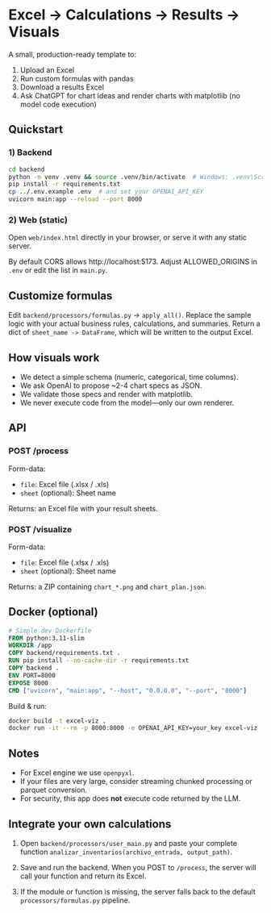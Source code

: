 # Excel → Calculations → Results → Visuals

A small, production-ready template to:
1) Upload an Excel
2) Run custom formulas with pandas
3) Download a results Excel
4) Ask ChatGPT for chart ideas and render charts with matplotlib (no model code execution)

## Quickstart

### 1) Backend
```bash
cd backend
python -m venv .venv && source .venv/bin/activate  # Windows: .venv\Scripts\activate
pip install -r requirements.txt
cp ../.env.example .env  # and set your OPENAI_API_KEY
uvicorn main:app --reload --port 8000
```

### 2) Web (static)
Open `web/index.html` directly in your browser, or serve it with any static server.

By default CORS allows http://localhost:5173. Adjust ALLOWED_ORIGINS in `.env` or edit the list in `main.py`.

## Customize formulas
Edit `backend/processors/formulas.py` → `apply_all()`.
Replace the sample logic with your actual business rules, calculations, and summaries.
Return a dict of `sheet_name -> DataFrame`, which will be written to the output Excel.

## How visuals work
- We detect a simple schema (numeric, categorical, time columns).
- We ask OpenAI to propose ~2-4 chart specs as JSON.
- We validate those specs and render with matplotlib.
- We never execute code from the model—only our own renderer.

## API

### POST /process
Form-data:
- `file`: Excel file (.xlsx / .xls)
- `sheet` (optional): Sheet name

Returns: an Excel file with your result sheets.

### POST /visualize
Form-data:
- `file`: Excel file (.xlsx / .xls)
- `sheet` (optional): Sheet name

Returns: a ZIP containing `chart_*.png` and `chart_plan.json`.

## Docker (optional)
```Dockerfile
# Simple dev Dockerfile
FROM python:3.11-slim
WORKDIR /app
COPY backend/requirements.txt .
RUN pip install --no-cache-dir -r requirements.txt
COPY backend .
ENV PORT=8000
EXPOSE 8000
CMD ["uvicorn", "main:app", "--host", "0.0.0.0", "--port", "8000"]
```

Build & run:
```bash
docker build -t excel-viz .
docker run -it --rm -p 8000:8000 -e OPENAI_API_KEY=your_key excel-viz
```

## Notes
- For Excel engine we use `openpyxl`.
- If your files are very large, consider streaming chunked processing or parquet conversion.
- For security, this app does **not** execute code returned by the LLM.


## Integrate your own calculations
1. Open `backend/processors/user_main.py` and paste your complete function `analizar_inventarios(archivo_entrada, output_path)`.

2. Save and run the backend. When you POST to `/process`, the server will call your function and return its Excel.

3. If the module or function is missing, the server falls back to the default `processors/formulas.py` pipeline.

